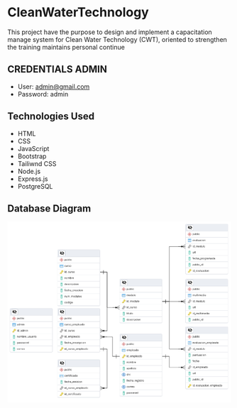 # CleanWaterTechnology

This project have the purpose to design and implement a capacitation manage system for Clean Water Technology (CWT), oriented to strengthen the training maintains personal continue

## CREDENTIALS ADMIN

* User: admin@gmail.com
* Password: admin

## Technologies Used

- HTML
- CSS
- JavaScript
- Bootstrap 
- Tailiwnd CSS
- Node.js
- Express.js
- PostgreSQL

## Database Diagram

![ERD Diagram](database/db_postgresql.png)